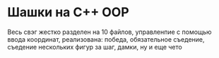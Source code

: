 # Шашки на C++ OOP
Весь свэг жестко разделен на 10 файлов, управленпие с помощью ввода координат, реализована: победа, обязательное съедение, съедение нескольких фигур за шаг, дамки, ну и еще чето
